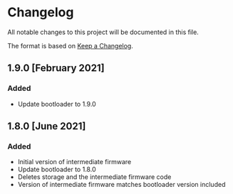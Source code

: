# Changelog

All notable changes to this project will be documented in this file.

The format is based on [Keep a Changelog](https://keepachangelog.com/en/1.0.0/).

## 1.9.0 [February 2021]

### Added
- Update bootloader to 1.9.0

## 1.8.0 [June 2021]

### Added
- Initial version of intermediate firmware
- Update bootloader to 1.8.0
- Deletes storage and the intermediate firmware code
- Version of intermediate firmware matches bootloader version included


